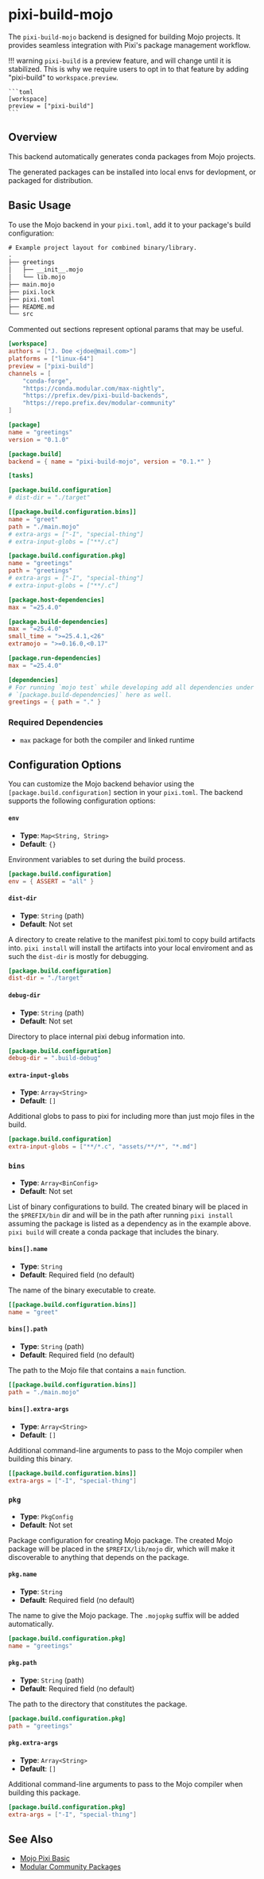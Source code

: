 # pixi-build-mojo

The `pixi-build-mojo` backend is designed for building Mojo projects. It provides seamless integration with Pixi's package management workflow.

!!! warning
    `pixi-build` is a preview feature, and will change until it is stabilized.
    This is why we require users to opt in to that feature by adding "pixi-build" to `workspace.preview`.

    ```toml
    [workspace]
    preview = ["pixi-build"]
    ```

## Overview

This backend automatically generates conda packages from Mojo projects.

The generated packages can be installed into local envs for devlopment, or packaged for distribution.

## Basic Usage

To use the Mojo backend in your `pixi.toml`, add it to your package's build configuration:


```txt
# Example project layout for combined binary/library.
.
├── greetings
│   ├── __init__.mojo
│   └── lib.mojo
├── main.mojo
├── pixi.lock
├── pixi.toml
├── README.md
└── src
```

Commented out sections represent optional params that may be useful.

```toml
[workspace]
authors = ["J. Doe <jdoe@mail.com>"]
platforms = ["linux-64"]
preview = ["pixi-build"]
channels = [
    "conda-forge",
    "https://conda.modular.com/max-nightly",
    "https://prefix.dev/pixi-build-backends",
    "https://repo.prefix.dev/modular-community"
]

[package]
name = "greetings"
version = "0.1.0"

[package.build]
backend = { name = "pixi-build-mojo", version = "0.1.*" }

[tasks]

[package.build.configuration]
# dist-dir = "./target"

[[package.build.configuration.bins]]
name = "greet"
path = "./main.mojo"
# extra-args = ["-I", "special-thing"]
# extra-input-globs = ["**/.c"]

[package.build.configuration.pkg]
name = "greetings"
path = "greetings"
# extra-args = ["-I", "special-thing"]
# extra-input-globs = ["**/.c"]

[package.host-dependencies]
max = "=25.4.0"

[package.build-dependencies]
max = "=25.4.0"
small_time = ">=25.4.1,<26"
extramojo = ">=0.16.0,<0.17"

[package.run-dependencies]
max = "=25.4.0"

[dependencies]
# For running `mojo test` while developing add all dependencies under
# `[package.build-dependencies]` here as well.
greetings = { path = "." }
```

### Required Dependencies

- `max` package for both the compiler and linked runtime

## Configuration Options

You can customize the Mojo backend behavior using the `[package.build.configuration]` section in your `pixi.toml`. The backend supports the following configuration options:

#### `env`

- **Type**: `Map<String, String>`
- **Default**: `{}`

Environment variables to set during the build process.

```toml
[package.build.configuration]
env = { ASSERT = "all" }
```

#### `dist-dir`

- **Type**: `String` (path)
- **Default**: Not set

A directory to create relative to the manifest pixi.toml to copy build artifacts into. `pixi install` will install the artifacts into your local enviroment and as such the `dist-dir` is mostly for debugging.

```toml
[package.build.configuration]
dist-dir = "./target"
```

#### `debug-dir`

- **Type**: `String` (path)
- **Default**: Not set

Directory to place internal pixi debug information into.

```toml
[package.build.configuration]
debug-dir = ".build-debug"
```

#### `extra-input-globs`

- **Type**: `Array<String>`
- **Default**: `[]`

Additional globs to pass to pixi for including more than just mojo files in the build.

```toml
[package.build.configuration]
extra-input-globs = ["**/*.c", "assets/**/*", "*.md"]
```

### `bins`

- **Type**: `Array<BinConfig>`
- **Default**: Not set

List of binary configurations to build. The created binary will be placed in the `$PREFIX/bin` dir and will be in the path after running `pixi install` assuming the package is listed as a dependency as in the example above. `pixi build` will create a conda package that includes the binary.

#### `bins[].name`

- **Type**: `String`
- **Default**: Required field (no default)

The name of the binary executable to create.

```toml
[[package.build.configuration.bins]]
name = "greet"
```

#### `bins[].path`

- **Type**: `String` (path)
- **Default**: Required field (no default)

The path to the Mojo file that contains a `main` function.

```toml
[[package.build.configuration.bins]]
path = "./main.mojo"
```

#### `bins[].extra-args`

- **Type**: `Array<String>`
- **Default**: `[]`

Additional command-line arguments to pass to the Mojo compiler when building this binary.

```toml
[[package.build.configuration.bins]]
extra-args = ["-I", "special-thing"]
```

### `pkg`

- **Type**: `PkgConfig`
- **Default**: Not set

Package configuration for creating Mojo package. The created Mojo package will be placed in the `$PREFIX/lib/mojo` dir, which will make it discoverable to anything that depends on the package.

#### `pkg.name`

- **Type**: `String`
- **Default**: Required field (no default)

The name to give the Mojo package. The `.mojopkg` suffix will be added automatically.

```toml
[package.build.configuration.pkg]
name = "greetings"
```

#### `pkg.path`

- **Type**: `String` (path)
- **Default**: Required field (no default)

The path to the directory that constitutes the package.

```toml
[package.build.configuration.pkg]
path = "greetings"
```

#### `pkg.extra-args`

- **Type**: `Array<String>`
- **Default**: `[]`

Additional command-line arguments to pass to the Mojo compiler when building this package.

```toml
[package.build.configuration.pkg]
extra-args = ["-I", "special-thing"]
```

## See Also

- [Mojo Pixi Basic](https://docs.modular.com/pixi/)
- [Modular Community Packages](https://github.com/modular/modular-community)
